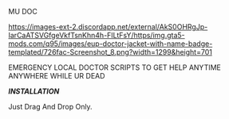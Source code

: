 MU DOC

https://images-ext-2.discordapp.net/external/AkS0OHRgJp-IarCaATSVGfgeVkfTsnKhn4h-FILtFsY/https/img.gta5-mods.com/q95/images/eup-doctor-jacket-with-name-badge-templated/726fac-Screenshot_8.png?width=1299&height=701

EMERGENCY LOCAL DOCTOR SCRIPTS TO GET HELP ANYTIME ANYWHERE WHILE UR DEAD 

___INSTALLATION___

Just Drag And Drop Only.
